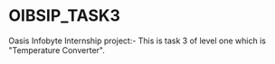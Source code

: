# OIBSIP_TASK3
Oasis Infobyte Internship project:- This is task 3 of level one which is "Temperature Converter".
